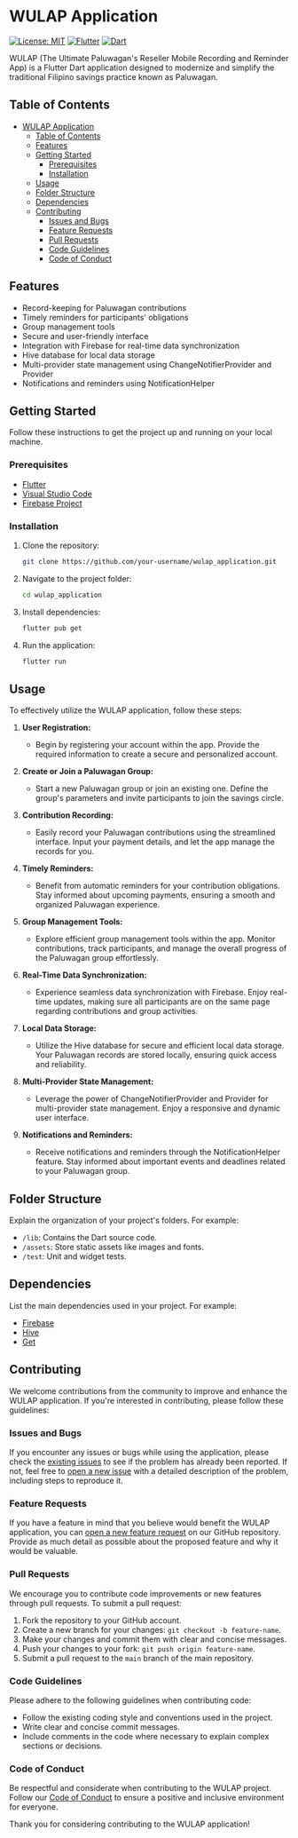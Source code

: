 # WULAP Application

[![License: MIT](https://img.shields.io/badge/License-MIT-blue.svg)](https://opensource.org/licenses/MIT)
[![Flutter](https://img.shields.io/badge/Flutter-2.8-blue.svg)](https://flutter.dev/)
[![Dart](https://img.shields.io/badge/Dart-2.15-blue.svg)](https://dart.dev/)

WULAP (The Ultimate Paluwagan's Reseller Mobile Recording and Reminder App) is a Flutter Dart application designed to modernize and simplify the traditional Filipino savings practice known as Paluwagan.

## Table of Contents

- [WULAP Application](#wulap-application)
  - [Table of Contents](#table-of-contents)
  - [Features](#features)
  - [Getting Started](#getting-started)
    - [Prerequisites](#prerequisites)
    - [Installation](#installation)
  - [Usage](#usage)
  - [Folder Structure](#folder-structure)
  - [Dependencies](#dependencies)
  - [Contributing](#contributing)
    - [Issues and Bugs](#issues-and-bugs)
    - [Feature Requests](#feature-requests)
    - [Pull Requests](#pull-requests)
    - [Code Guidelines](#code-guidelines)
    - [Code of Conduct](#code-of-conduct)

## Features

- Record-keeping for Paluwagan contributions
- Timely reminders for participants' obligations
- Group management tools
- Secure and user-friendly interface
- Integration with Firebase for real-time data synchronization
- Hive database for local data storage
- Multi-provider state management using ChangeNotifierProvider and Provider
- Notifications and reminders using NotificationHelper

## Getting Started

Follow these instructions to get the project up and running on your local machine.

### Prerequisites

- [Flutter](https://flutter.dev/docs/get-started/install)
- [Visual Studio Code](https://code.visualstudio.com/download)
- [Firebase Project](https://console.firebase.google.com/)

### Installation

1. Clone the repository:

   ```bash
   git clone https://github.com/your-username/wulap_application.git
   ```

2. Navigate to the project folder:

   ```bash
   cd wulap_application
   ```

3. Install dependencies:

   ```bash
   flutter pub get
   ```

4. Run the application:

   ```bash
   flutter run
   ```

## Usage

To effectively utilize the WULAP application, follow these steps:

1. **User Registration:**
   - Begin by registering your account within the app. Provide the required information to create a secure and personalized account.

2. **Create or Join a Paluwagan Group:**
   - Start a new Paluwagan group or join an existing one. Define the group's parameters and invite participants to join the savings circle.

3. **Contribution Recording:**
   - Easily record your Paluwagan contributions using the streamlined interface. Input your payment details, and let the app manage the records for you.

4. **Timely Reminders:**
   - Benefit from automatic reminders for your contribution obligations. Stay informed about upcoming payments, ensuring a smooth and organized Paluwagan experience.

5. **Group Management Tools:**
   - Explore efficient group management tools within the app. Monitor contributions, track participants, and manage the overall progress of the Paluwagan group effortlessly.

6. **Real-Time Data Synchronization:**
   - Experience seamless data synchronization with Firebase. Enjoy real-time updates, making sure all participants are on the same page regarding contributions and group activities.

7. **Local Data Storage:**
   - Utilize the Hive database for secure and efficient local data storage. Your Paluwagan records are stored locally, ensuring quick access and reliability.

8. **Multi-Provider State Management:**
   - Leverage the power of ChangeNotifierProvider and Provider for multi-provider state management. Enjoy a responsive and dynamic user interface.

9. **Notifications and Reminders:**
   - Receive notifications and reminders through the NotificationHelper feature. Stay informed about important events and deadlines related to your Paluwagan group.

## Folder Structure

Explain the organization of your project's folders. For example:

- `/lib`: Contains the Dart source code.
- `/assets`: Store static assets like images and fonts.
- `/test`: Unit and widget tests.

## Dependencies

List the main dependencies used in your project. For example:

- [Firebase](https://pub.dev/packages/firebase)
- [Hive](https://pub.dev/packages/hive)
- [Get](https://pub.dev/packages/get)

## Contributing

We welcome contributions from the community to improve and enhance the WULAP application. If you're interested in contributing, please follow these guidelines:

### Issues and Bugs

If you encounter any issues or bugs while using the application, please check the [existing issues](https://github.com/your-username/wulap_application/issues) to see if the problem has already been reported. If not, feel free to [open a new issue](https://github.com/your-username/wulap_application/issues/new) with a detailed description of the problem, including steps to reproduce it.

### Feature Requests

If you have a feature in mind that you believe would benefit the WULAP application, you can [open a new feature request](https://github.com/your-username/wulap_application/issues/new) on our GitHub repository. Provide as much detail as possible about the proposed feature and why it would be valuable.

### Pull Requests

We encourage you to contribute code improvements or new features through pull requests. To submit a pull request:

1. Fork the repository to your GitHub account.
2. Create a new branch for your changes: `git checkout -b feature-name`.
3. Make your changes and commit them with clear and concise messages.
4. Push your changes to your fork: `git push origin feature-name`.
5. Submit a pull request to the `main` branch of the main repository.

### Code Guidelines

Please adhere to the following guidelines when contributing code:

- Follow the existing coding style and conventions used in the project.
- Write clear and concise commit messages.
- Include comments in the code where necessary to explain complex sections or decisions.

### Code of Conduct

Be respectful and considerate when contributing to the WULAP project. Follow our [Code of Conduct](CODE_OF_CONDUCT.md) to ensure a positive and inclusive environment for everyone.

Thank you for considering contributing to the WULAP application!